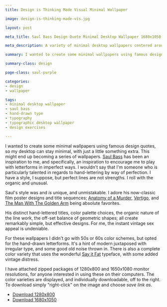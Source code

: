 ```yaml
---
title: Design is Thinking Made Visual Minimal Wallpaper

image: design-is-thinking-made-vis.jpg

layout: post

meta_title: Saul Bass Design Quote Minimal Desktop Wallpaper 1680x1050 and 1280x800.

meta_description: A variety of minimal desktop wallpapers centered around Saul Bass' famous quote "Design is Thinking Made Visual".

summary: I wanted to create some minimal wallpapers using famous design quotes...

summary-class: design

page-class: saul-purple

categories: 
- design
- wallpaper

tags:
- minimal desktop wallpaper
- saul bass
- hand-drawn type
- typography
- typographic desktop wallpaper
- design exercises

---
```


I wanted to create some minimal wallpapers using famous design quotes, so my desktop can stay minimal, with just a little something extra. This might end up becoming a series of wallpapers. <a href="http://en.wikipedia.org/wiki/Saul_Bass" title="Saul Bass Wikipedia">Saul Bass</a> has been an inspiration to me, and specifically, an inspiration to encourage me to play with letterforms in imperfect ways. I wouldn't say that I'm someone who is particularly talented in regards to hand-lettering by way of perfection. I have a style, I suppose, but perfect lines are not strengths. I roll with the organic and unusual.

Saul's style was and *is* unique, and unmistakable. I adore his now-classic film poster designs and title sequences; <a href="http://en.wikipedia.org/wiki/Anatomy_of_a_Murder" title="Anatomy of a Murder on Wikipedia">Anatomy of a Murder</a>, <a href="http://en.wikipedia.org/wiki/Vertigo_%28film%29" title="Vertigo on Wikipedia">Vertigo</a>, and <a href="http://en.wikipedia.org/wiki/The_Man_with_the_Golden_Arm" title="The Man With the Golden Arm on Wikipedia">The Man With The Golden Arm</a> being absolute favorites.

His distinct hand-lettered titles, color palette choices, the organic nature of the line work, the off-set balance of geometric shapes; all create remarkably simple, but effective designs. For me, the instant vintage sex appeal is undeniable.

For these wallpapers I didn't go with 50s or 60s color schemes, but opted for the hand-drawn letterforms. It's a hint of modern juxtaposed with irregular type, and some good old noise thrown in. There is also a complete color variety that uses the wonderful <a href="http://26plus-zeichen.de/fonts/sayitfat/" title="Say it Fat Font">Say it Fat</a> typeface, with some added vintage distress.

I have attached zipped packages of 1280x800 and 1650x1080 monitor resolutions, for anyone interested in using these on their computers. The color varieties are displayed, and individually downloadable, off to the right. To download simply "right-click" on the image and choose *save link as*.

<ul class="downloads">
  <li><a href="/assets/downloads/blog/1280x800.zip">Download 1280x800</a></li>
  <li><a href="/assets/downloads/blog/1680x1050.zip.zip">Download 1680x1050</a></li>
</ul><!--/.downloads-->